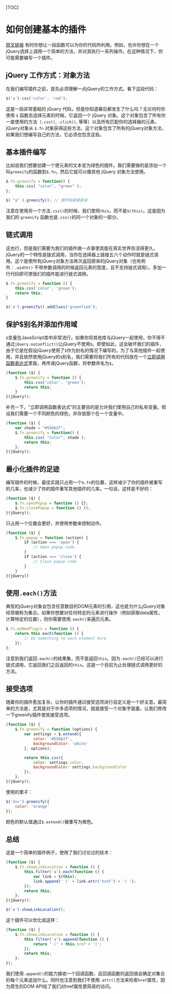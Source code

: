 [TOC]

# 如何创建基本的插件
[原文链接](http://learn.jquery.com/plugins/basic-plugin-creation/)
有时你想让一段函数可以为你的代码所利用。例如，也许你想在一个jQuery选择上调用一个简单的方法，并对其执行一系列操作。在这种情况下，你可能需要编写一个插件。

## jQuery 工作方式：对象方法
在我们编写插件之前，首先必须理解一点jQuery的工作方式。看下这段代码：
```js
$('a').css('color', 'red');
```
这是一段非常基础的 jQuery 代码，但是你知道幕后都发生了什么吗？无论何时你使用 `$` 函数去选择元素的时候，它返回一个 jQuery 对象。这个对象包含了所有你一直使用的方法（`.css()`, `.click()`, 等等）以及所有匹配你的选择器的元素。jQuery对象从 `$.fn` 对象获得这些方法，这个对象包含了所有的jQuery对象方法，如果我们想编写自己的方法，它必须也包含这些。

## 基本插件编写
比如说我们想要创建一个使元素的文本变为绿色的插件。我们需要做的是添加一个叫`greenify`的函数到`$.fn`，然后它就可以像其他 jQuery 对象方法使用。
```js
$.fn.greenify = function() {
    this.css( "color", "green" );
};

$( "a" ).greenify(); // 使所有链接变绿
```
注意在使用另一个方法`.css()`的时候，我们使用`this`，而不是`$(this)`。这是因为我们的 `greenify` 函数也是`.css()`的同一个对象的一部分。

## 链式调用
这也行，但是我们需要为我们的插件做一点事使其能在真实世界存活得更久。jQuery的一个特性是链式调用，当你在选择器上链接五六个动作时就是链式调用。这个是使所有jQuery对象方法再次返回原来的jQuery对象（也有例外：`.width()` 不带参数调用的时候返回元素的宽度，且不支持链式调用）。多加一行代码即可使我们的插件能进行链式调用。
```js
$.fn.greenify = function () {
    this.css('color', 'green');
    return this;
}

$('a').greenify().addClass('greenfied');
```

## 保护$别名并添加作用域
`$`变量在JavaScript库中非常流行，如果你将其他库与jQuery一起使用，你不得不通过`jQuery.noConflict()`让jQuery不使用`$`。即使如此，这会破坏我们的插件，由于它是在假设jQuery使用了`$`作为别名的情况下编写的。为了与其他插件一起使用，并且依然使用jQuery的`$`别名，我们需要将我们所有的代码放在一个[立即调用函数表达式](http://benalman.com/news/2010/11/immediately-invoked-function-expression/)里面，再传递jQuery函数，将参数命名为`$`。
```js
(function ($) {
    $.fn.greenify = function () {
        this.css('color', 'green');
        return this;
    }
}(jQuery));
```
补充一下，“立即调用函数表达式”的主要目的是允许我们使用自己的私有变量。假设我们需要一个不同颜色的绿色，并存放那个在一个变量中。
```js
(function ($) {
    var shade = "#556b2f";
    $.fn.greenify = function() {
        this.css( "color", shade );
        return this;
    }; 
}(jQuery));
```

## 最小化插件的足迹
编写插件的时候，最佳实践只占用一个`$.fn`的位置，这样减少了你的插件被重写的几率，也减少了你的插件重写其他插件的几率。一句话，这样是不好的：
```js
(function ($) {
    $.fn.openPopup = function () {};
    $.fn.closePopup = function () ();
}(jQuery));
```
只占用一个位置会更好，并使用参数来控制动作。
```js
(function ($) {
    $.fn.popup = function (action) {
        if (action === 'open') {
            // Open popup code
        }
        if (action === 'close') {
            // Close popup code
        }
    }
}(jQuery))
```

## 使用`.each()`方法
典型的jQuery对象会包含任意数目的DOM元素的引用，这也是为什么jQuery对象经常被称为集合。如果你想要对任何特定的元素进行操作（例如获取data属性，计算特定的位置），则你需要使用`.each()`来遍历元素。
```js
$.fn.myNewPlugin = function () {
    return this.each(function () {
        // Do something to each element here
    });
};
```
注意到我们返回`.each()`的结果集，而不是返回`this`。因为`.each()`已经可以进行链式调用，它返回我们之后返回的`this`。这是一个目前为止处理链式调用更好的方法。

## 接受选项
随着你的插件愈加复杂，让你的插件通过接受选项进行自定义是一个好主意。最简单的方法是，尤其是对于许多选项的情况，就是接受一个对象字面量。让我们修改一下greenify插件使其接受选项。
```js
(function ($) {
    $.fn.greenify = function (options) {
        var settings = $.extend({
            color: '#556b2f',
            backgroundColor: 'white'
        }, options);

        return this.css({
            color: settings.color,
            backgroundColor: settings.backgroundColor
        });
    }; 
}(jQuery));
```
使用的栗子：
```js
$('div').greenify({
    color: 'orange'
});
```
颜色的默认值通过`$.extend()`被重写为橙色。

## 总结
这是一个简单的插件例子，使用了我们讨论过的技术：
```js
(function ($) {
    $.fn.showLinkLocation = function () {
        this.filter('a').each(function () {
            var link = $(this);
            link.append(' (' + link.attr('href') + ') ');
        });
        return this;
    };
}(jQuery));

$('a').showLinkLocation();
```
这个插件可以优化成这样：
```js
(function ($) {
    $.fn.showLinkLocation = function () {
        this.filter('a').append(function () {
            return ' (' + this.href + ')';
        });
        return this;
    };
});
```
我们使用`.append()`的能力接收一个回调函数，且回调函数的返回值会确定对集合的每个元素追加什么。同时也注意到我们不使用`.attr()`方法来检索`href`属性，因为原生的DOM API给了我们对href属性更简易的访问。